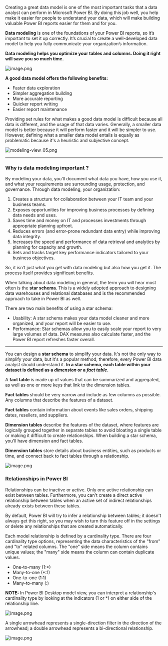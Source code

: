 Creating a great data model is one of the most important tasks that a data analyst can perform in Microsoft Power BI. By doing this job well, you help make it easier for people to understand your data, which will make building valuable Power BI reports easier for them and for you.

**Data modeling** is one of the foundations of your Power BI reports, so it’s important to set it up correctly. It’s crucial to create a well-developed data model to help you fully communicate your organization’s information.

**Data modeling helps you optimize your tables and columns. Doing it right will save you so much time.**




![image.png](https://dphi-live.s3.amazonaws.com/media_uploads/image_b563b0649ec74139a2784755905b9c93.png)




**A good data model offers the following benefits:**

* Faster data exploration
* Simpler aggregation building
* More accurate reporting
* Quicker report writing
* Easier report maintenance

Providing set rules for what makes a good data model is difficult because all data is different, and the usage of that data varies. Generally, a smaller data model is better because it will perform faster and it will be simpler to use. However, defining what a smaller data model entails is equally as problematic because it's a heuristic and subjective concept.





![modeling-view_05.png](https://dphi-live.s3.amazonaws.com/media_uploads/modeling-view_05_36b50128b1b945e8a0b099bfc3bc197f.png)



---

### **Why is data modeling important ?**
By modeling your data, you’ll document what data you have, how you use it, and what your requirements are surrounding usage, protection, and governance. Through data modeling, your organization:

1) Creates a structure for collaboration between your IT team and your business teams.
2) Exposes opportunities for improving business processes by defining data needs and uses.
3) Saves time and money on IT and processes investments through appropriate planning upfront.
4) Reduces errors (and error-prone redundant data entry) while improving data integrity.
5) Increases the speed and performance of data retrieval and analytics by planning for capacity and growth.
6) Sets and tracks target key performance indicators tailored to your business objectives.

So, it isn’t just what you get with data modeling but also how you get it. The process itself provides significant benefits.


When talking about data modeling in general, the term you will hear most often is the **star schema**. This is a widely adopted approach to designing data warehouses and relational databases and is the recommended approach to take in Power BI as well.  

There are two main benefits of using a star schema:

- Usability: A star schema makes your data model cleaner and more organized, and your report will be easier to use.
- Performance: Star schemas allow you to easily scale your report to very large volumes of data. DAX measures also calculate faster, and the Power BI report refreshes faster overall.

---

You can design a **star schema** to simplify your data. It's not the only way to simplify your data, but it's a popular method; therefore, every Power BI data analyst should understand it. **In a star schema, each table within your dataset is defined as a *dimension* or a *fact table*.**

A **fact table** is made up of values that can be summarized and aggregated, as well as one or more keys that link to the dimension tables. 

**Fact tables** should be very narrow and include as few columns as possible. Any columns that describe the features of a dataset.

**Fact tables** contain information about events like sales orders, shipping dates, resellers, and suppliers.

**Dimension tables** describe the features of the dataset, where features are logically grouped together in separate tables to avoid bloating a single table or making it difficult to create relationships.
When building a star schema, you'll have dimension and fact tables.

**Dimension tables** store details about business entities, such as products or time, and connect back to fact tables through a relationship.




![image.png](https://dphi-live.s3.amazonaws.com/media_uploads/image_6898aee9958c4c288cb58b238d2f59c5.png)





### Relationships in Power BI

Relationships can be inactive or active. Only one active relationship can exist between tables. Furthermore, you can't create a direct active relationship between tables when an active set of indirect relationships already exists between these tables.

By default, Power BI will try to infer a relationship between tables; it doesn't always get this right, so you may wish to turn this feature off in the settings or delete any relationships that are created automatically.

Each model relationship is defined by a cardinality type. There are four cardinality type options, representing the data characteristics of the "from" and "to" related columns. The "one" side means the column contains unique values; the "many" side means the column can contain duplicate values.

- One-to-many (1:*)
- Many-to-one (*:1)
- One-to-one (1:1)
- Many-to-many (*:*)

**NOTE:**
In Power BI Desktop model view, you can interpret a relationship's cardinality type by looking at the indicators (1 or *) on either side of the relationship line.



![image.png](https://dphi-live.s3.amazonaws.com/media_uploads/image_e3d5ebb61b4b4f37a431d0b2087d9d0c.png)




A single arrowhead represents a single-direction filter in the direction of the arrowhead; a double arrowhead represents a bi-directional relationship.



![image.png](https://dphi-live.s3.amazonaws.com/media_uploads/image_2b8aa6a2088c4b5abff34089762f096a.png)